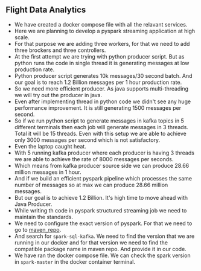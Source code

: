 ## Flight Data Analytics

- We have created a docker compose file with all the relavant services. 
- Here we are planning to develop a pyspark streaming application at high scale.
- For that purpose we are adding three workers, for that we need to add three brockers and three controllers.
- At the first attempt we are trying with python producer script. But as python runs the code in single thread it is generating messages at low production rate.
- Python producer script generates 10k messages/30 second batch. And our goal is to reach 1.2 Billion messages per 1 hour production rate.
- So we need more efficient producer. As java supports multi-threading we will try out the producer in java.
- Even after implementing thread in python code we didn't see any huge performance improvement. It is still generating 1500 messages per second.
- So if we run python script to generate messages in kafka topics in 5 different terminals then each job will generate messages in 3 threads. Total it will be 15 threads. Even with this setup we are able to achieve only 3000 messages per second which is not satisfactory.
- Even the laptop caught heat.
- With 5 running kafka producer where each producer is having 3 threads we are able to achieve the rate of 8000 messages per seconds. 
- Which means from kafka producer source side we can produce 28.66 million messages in 1 hour. 
- And if we build an efficient pyspark pipeline which processes the same number of messages so at max we can produce 28.66 million messages.
- But our goal is to achieve 1.2 Billion. It's high time to move ahead with Java Producer.
- While writing th code in pyspark structured streaming job we need to maintain the standards.
- We need to configure the exact version of pyspark. For that we need to go to [maven_repo](https://mvnrepository.com/).
- And search for `spark-sql-kafka`. We need to find the version that we are running in our docker and for that version we need to find the compatible package name in maven repo. And provide it in our code.
- We have ran the docker compose file. We can check the spark version in `spark-master` in the docker container terminal.
